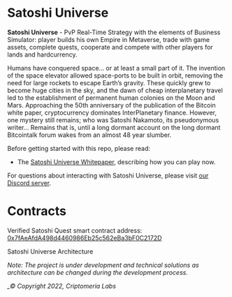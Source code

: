 

Satoshi Universe
=================

<b>Satoshi Universe</b> - PvP Real-Time Strategy with the elements of Business Simulator: player builds his own Empire in Metaverse, trade with game assets, complete quests, cooperate and compete with other players for lands and hardcurrency.

Humans have conquered space… or at least a small part of it.
The invention of the space elevator allowed space-ports to be built in orbit, removing the need for large rockets to escape Earth’s gravity. These quickly grew to become huge cities in the sky, and the dawn of cheap interplanetary travel led to the establishment of permanent human colonies on the Moon and Mars.
Approaching the 50th anniversary of the publication of the Bitcoin white paper, cryptocurrency dominates InterPlanetary finance. However, one mystery still remains; who was Satoshi Nakamoto, its pseudonymous writer…
Remains that is, until a long dormant account on the long dormant Bitcointalk forum wakes from an almost 48 year slumber.


Before getting started with this repo, please read:

* The [Satoshi Universe Whitepaper](https://satoshiquest.io/), describing how you can play now.


For questions about interacting with Satoshi Universe, please visit [our Discord server](https://discord.gg/ZYUQVhstdH).


Contracts
=========

<div class="Footer__Address-sc-1boiwfg-8 bhhWAT">Verified Satoshi Quest smart contract address:<!-- --> <span><a href="https://etherscan.io/address/0x7fAeAfdA498d4460986Eb25c562eBa3bF0C2172D" target="_blank">0x7fAeAfdA498d4460986Eb25c562eBa3bF0C2172D</a></span></div>



Satoshi Universe Architecture

<i>Note: The project is under development and technical solutions as architecture can be changed during the development process.<i/> 





_© Copyright 2022, Criptomeria Labs
